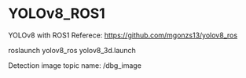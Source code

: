 # YOLOv8_ROS1
YOLOv8 with ROS1
Referece: https://github.com/mgonzs13/yolov8_ros

roslaunch yolov8_ros yolov8_3d.launch 
 
Detection image topic name: /dbg_image
